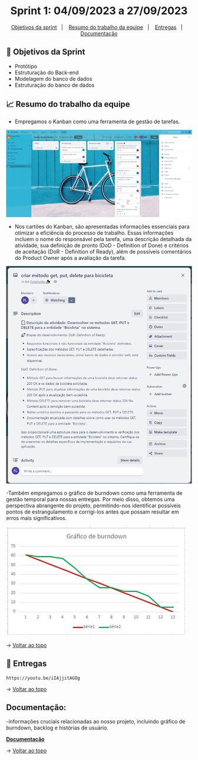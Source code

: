 <span id="topo">

<h1 align="center">Sprint 1: 04/09/2023 a 27/09/2023</h1>

<p align="center">
    <a href="#objetivos">Objetivos da sprint</a> &nbsp |&nbsp &nbsp
    <a href="#Resumo do trabalho da equipe">Resumo do trabalho da equipe</a> &nbsp |&nbsp &nbsp
    <a href="#entregas">Entregas</a> &nbsp |&nbsp &nbsp
    <a href="#documentação">Documentação</a>
</p>


<span id="objetivos">
    
## :dart: Objetivos da Sprint
- Protótipo
- Estruturação do Back-end
- Modelagem do banco de dados
- Estruturação do banco de dados


<span id="Resumo do trabalho da equipe">
    
## :chart_with_upwards_trend: Resumo do trabalho da equipe


- Empregamos o Kanban como uma ferramenta de gestão de tarefas.

<img src="https://github.com/projetoPDali/projetoPDali/blob/main/img/trello-kanbam.jpg" /> 

- Nos cartões do Kanban, são apresentadas informações essenciais para otimizar a eficiência do processo de trabalho. Essas informações incluem o nome do responsável pela tarefa, uma descrição detalhada da atividade, sua definição de pronto (DoD - Definition of Done) e critérios de aceitação (DoR - Definition of Ready), além de possíveis comentários do Product Owner após a avaliação da tarefa.

<img src="https://github.com/projetoPDali/projetoPDali/blob/main/img/dor%20e%20dod.jpg" /> 


-Também empregamos o gráfico de burndown como uma ferramenta de gestão temporal para nossas entregas. Por meio disso, obtemos uma perspectiva abrangente do projeto, permitindo-nos identificar possíveis pontos de estrangulamento e corrigi-los antes que possam resultar em erros mais significativos.

<img src="https://github.com/projetoPDali/projetoPDali/blob/main/img/grafico%20de%20burndown%202.jpg" /> 






→ [Voltar ao topo](#topo)
    
<span id="entregas">
        
## :rocket: Entregas
```
https://youtu.be/iIAjjitAGOg
```
   

→ [Voltar ao topo](#topo)    
    
<span id="documentação">
    
## Documentação:

-informações cruciais relacionadas ao nosso projeto, incluindo gráfico de burndown, backlog e histórias de usuário.

<a href="https://fatecspgov-my.sharepoint.com/:x:/g/personal/flavio_linguanotto_fatec_sp_gov_br/EWSn3yPb7uRNliVHp_RgfO8BDrmqIkRlNMaj2DXPv0IZFQ?e=RSErpS"><strong>Documentação</strong></a> 



→ [Voltar ao topo](#topo)
